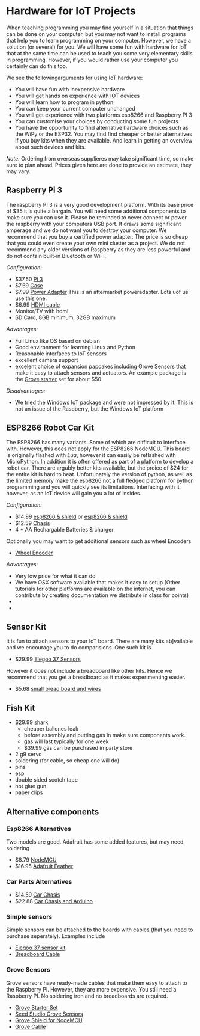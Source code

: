 # Hardware for IoT Projects

When teaching programming you may find yourself in a situation that things can be done on your computer, but you may not want to install programs that help you to learn programming on your computer. However, we have a solution (or several) for you. We will have some fun with hardware for IoT that at the same time can be used to teach you some very elementary skills in programming. However, if you would rather use your computer you certainly can do this too.

We see the followingarguments for using IoT hardware:

* You will have fun with inexpensive hardware
* You will get hands on experience with IOT devices
* You will learn how to program in python
* You can keep your current computer unchanged
* You will get experience with two platforms esp8266 and Raspberry PI 3
* You can customise your choices by conducting some fun projects. 
* You have the opportunity to find alternative hardware choices such as the WiPy or the ESP32. You may find find cheaper or better alternatives if you buy kits when they are available. And learn in getting an overview about such devices and kits.

*Note:*  Ordering from overseas supplieres may take significant time, so make sure to plan ahead. Prices given here are done to provide an estimate, they may vary.

## Raspberry Pi 3

The raspberry PI 3 is a very good development platform. With its base price of $35 it is quite a bargain. You will need some additional components to make sure you can use it. Please be reminded to never connect or power the raspberry with your computers USB port. It draws some significant amperage and we do not want you to destroy your computer. We recommend that you buy a certified power adapter. The price is so cheap that you could even create your own mini cluster as a project. We do not recommend any older versions of Raspberry as they are less powerful and do not contain built-in Bluetooth or WiFi.

*Configuration:*

* $37.50 [Pi 3](https://www.amazon.com/Raspberry-Model-A1-2GHz-64-bit-quad-core/dp/B01CD5VC92/ref=sr_1_1?s=pc&ie=UTF8&qid=1499251061&sr=1-1&keywords=raspberry+pi+3)
* $7.69 [Case](https://www.amazon.com/Eleduino-Raspberry-Model-Acrylic-Enclosure/dp/B01CQRROLW/ref=sr_1_7?s=electronics&ie=UTF8&qid=1499251106&sr=1-7&keywords=raspberry+pi+3+case)
* $7.99 [Power Adapter](https://www.amazon.com/Enokay-Supply-Raspberry-Charger-Adapter/dp/B01MZX466R/ref=sr_1_3?ie=UTF8&qid=1498443576&sr=8-3&keywords=raspberry+pi+power+adapter+micro+usb+switch) This is an aftermarket poweradapter. Lots uof us use this one.
* $6.99 [HDMI cable](https://www.amazon.com/AmazonBasics-High-Speed-HDMI-Cable-Standard/dp/B014I8SSD0/ref=sr_1_3?ie=UTF8&qid=1499253502&sr=8-3&keywords=hdmi+cable)
* Monitor/TV with hdmi 
* SD Card, 8GB minimum, 32GB maximum

*Advantages:*

* Full Linux like OS based on debian
* Good environment for learning Linux and Python
* Reasonable interfaces to IoT sensors
* excellent camera support
* excelent choice of expansion papcakes including Grove Sensors that make it easy to attach sensors and actuators. An example package is the [Grove starter](https://www.seeedstudio.com/Grove-Starter-Kit-for-Arduino-p-1855.html) set for about $50

*Disadvantages:*

* We tried the Windows IoT package and were not impressed by it. This is not an issue of the Raspberry, but the Windows IoT platform



## ESP8266 Robot Car Kit

The ESP8266 has many variants. Some of which are difficult to interface with. However, this does not apply for the ESP8266 NodeMCU. This board is originally flashed with *Lua*, however it can easily be reflashed with MicroPython. In addition it is often offered as part of a platform to develop a robot car. There are argubly better kits available, but the proice of $24 for the entire kit is hard to beat. Unfortunately the version of python, as well as the limited memory make the esp8266 not a full fledged platform for python programming and you will quickly see its limitations. Interfacing with it, however, as an IoT device will gain you a lot of insides.

*Configuration:*

* $14.99 [esp8266 & shield](https://www.amazon.com/KOOKYE-ESP8266-NodeMcu-ESP-12E-Expansion/dp/B01C6MR62E/ref=sr_1_1?ie=UTF8&qid=1499251895&sr=8-1&keywords=esp8266+robot+car) or [esp8266 & shield](https://www.amazon.com/Makerfocus-ESP8266-ESP-12E-Development-Expansion/dp/B01MU4XQUN/ref=sr_1_2?ie=UTF8&qid=1499252002&sr=8-2&keywords=esp8266+motor+shield)
* $12.59 [Chasis](https://www.amazon.com/Emgreat-Chassis-Encoder-wheels-Battery/dp/B00GLO5SMY/ref=pd_rhf_se_s_cp_10?_encoding=UTF8&pd_rd_i=B00GLO5SMY&pd_rd_r=77XYGK6BE54FGDTGQ0AC&pd_rd_w=FNQFl&pd_rd_wg=wKMdb&psc=1&refRID=77XYGK6BE54FGDTGQ0AC)
* 4 * AA Rechargable Batteries & charger

Optionally you may want to get additional sensors such as wheel Encoders

* [Wheel Encoder](https://www.amazon.com/Wheel-Encoder-Kit-Robot-Car/dp/B00NPWGEIM/ref=sr_1_4?s=toys-and-games&ie=UTF8&qid=1499254488&sr=1-4&keywords=speed+sensor+robot+car+wheel)

*Advantages:*

* Very low price for what it can do
* We have OSX software available that makes it easy to setup (Other tutorials for other platforms are available on the internet, you can contribute by creating documentation we distribute in class for points)
* 
* 

## Sensor Kit

It is fun to attach sensors to your IoT board. There are many kits ab]vailable and we encourage you to do comparisions. One such kit is

* $29.99 [Elegoo 37 Sensors](https://www.amazon.com/Elegoo-Upgraded-Modules-Tutorial-Arduino/dp/B01MG49ZQ5/ref=sr_1_7?s=electronics&ie=UTF8&qid=1499251441&sr=1-7&keywords=elegoo)

However it does not include a breadboard like other kits. Hence we recommend that you get a breadboard as it makes experimenting easier.
 
* $5.68 [small bread board and wires](https://www.amazon.com/Elegoo-Premium-Female-tie-points-breadboard/dp/B06XB8TZVC/ref=sr_1_23?s=electronics&ie=UTF8&qid=1499251600&sr=1-23&keywords=elegoo)

## Fish Kit


* $29.99 [shark](https://www.amazon.com/Swimmer-Inflatable-Flying-Replacement-Balloon/dp/B00658LN3E/ref=pd_bxgy_21_img_2?_encoding=UTF8&pd_rd_i=B00658LN3E&pd_rd_r=F71N2YCYE6Z0BCCEPQJC&pd_rd_w=AwYab&pd_rd_wg=rHTnv&psc=1&refRID=F71N2YCYE6Z0BCCEPQJC)
	* cheaper ballones leak
	* before assembly and putting gas in make sure components work. 
	* gas will last typically for one week
	* $39.99 gas can be purchased in party store 
* 2 g9 servo
* soldering (for cable, so cheap one will do)
* pins
* esp
* double sided scotch tape
* hot glue gun
* paper clips

## Alternative components


### Esp8266 Alternatives

Two models are good. Adafruit has some added features, but may need soldering

* $8.79 [NodeMCU](https://www.amazon.com/HiLetgo-Version-NodeMCU-Internet-Development/dp/B010O1G1ES/ref=sr_1_3?s=electronics&ie=UTF8&qid=1499251149&sr=1-3&keywords=esp8266)
* $16.95 [Adafruit Feather](https://www.adafruit.com/product/2821)

### Car Parts Alternatives

* $14.59 [Car Chasis](https://www.amazon.com/Ardokit-Chassis-Encoder-Battery-Arduino/dp/B00K5OWHXO/ref=sr_1_3?s=electronics&ie=UTF8&qid=1499251712&sr=1-3&keywords=robot+car)
* $22.88 [Car Chasis and Arduino](https://www.amazon.com/VKmaker-Avoidance-tracking-Chassis-Ultrasonic/dp/B01CXVA6IO/ref=sr_1_6?s=electronics&ie=UTF8&qid=1499251770&sr=1-6&keywords=robot+car)

### Simple sensors

Simple sensors can be attached to the boards with cables (that you need to purchase seperately). Examples include

* [Elegoo 37 sensor kit](https://www.amazon.com/Elegoo-Sensor-Module-Arduino-MEGA/dp/B009OVGKTQ/ref=sr_1_5?s=electronics&ie=UTF8&qid=1500678010&sr=1-5&keywords=grove+sensor)
* [Breadboard Cable](https://www.amazon.com/Breadboard-Wires-Aoyoho-Multicolored-Jumper/dp/B01GK2Q4ZQ/ref=sr_1_1?s=electronics&ie=UTF8&qid=1500678142&sr=1-1&keywords=bread+board+cab%3Be)


### Grove Sensors

Grove sensors have ready-made cables that make them easy to attach to the Raspberry PI. However, they are more expensive. You still need a Raspberry PI.  No soldering iron and no breadboards are required.

* [Grove Starter Set](https://www.seeedstudio.com/Grove-Starter-Kit-for-Arduino-p-1855.html)
* [Seed Studio Grove Sensors](https://www.seeedstudio.com/category/Grove-c-1003.html)
* [Grove Shield for NodeMCU](https://www.seeedstudio.com/Grove-Base-Shield-for-NodeMCU-p-2513.html)
* [Grove Cable](http://www.switchdoc.com/2016/02/tutorial-intro-to-grove-connectors-for-arduinoraspberry-pi-projects/)
